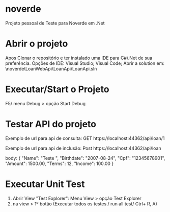 # noverde
Projeto pessoal de Teste para Noverde em .Net 

# Abrir o projeto
Apos Clonar o repositório e ter instalado uma IDE para C#/.Net de sua preferência.
Opções de IDE: Visual Studio; Visual Code;
Abrir a solution em: \noverde\LoanWebApi\LoanApi\LoanApi.sln

# Executar/Start o Projeto
F5/ menu Debug > opção Start Debug

# Testar API do projeto

Exemplo de url para api de consulta:
GET https://localhost:44362/api/loan/1

Exemplo de url para api de inclusão:
Post https://localhost:44362/api/loan

body:
{
    "Name": "Teste  ",
    "Birthdate": "2007-08-24",
    "Cpf": "12345678901",
    "Amount": 1500.00,
    "Terms": 12,
    "Income": 100.00
}

# Executar Unit Test

1) Abrir View "Test Explorer": Menu View > opção Test Explorer
2) na view > 1º botão (Executar todos os testes / run all test/ Ctrl+ R, A) 
